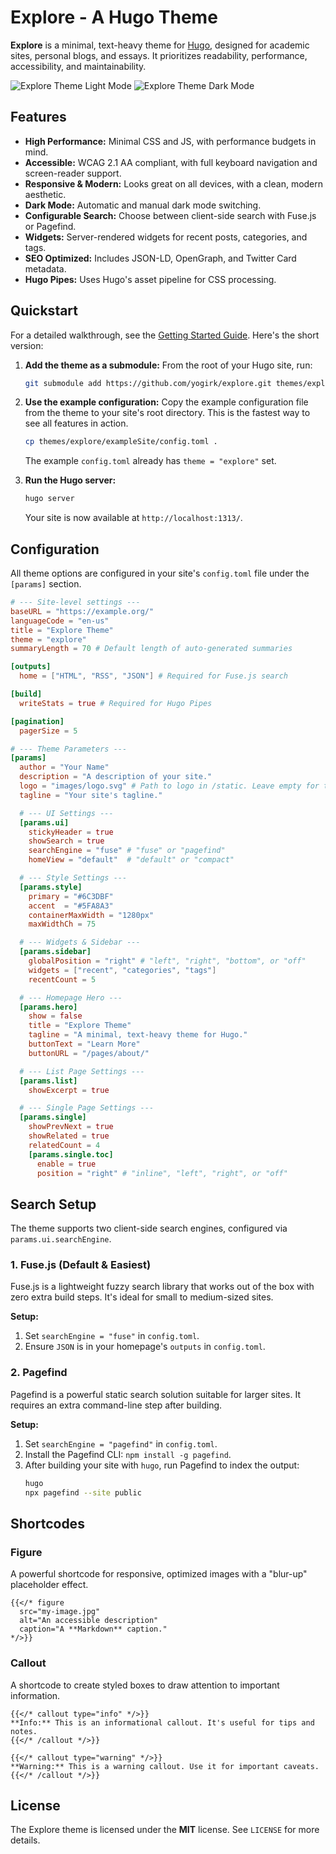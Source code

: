 # Explore - A Hugo Theme

**Explore** is a minimal, text-heavy theme for [Hugo](https://gohugo.io/), designed for academic sites, personal blogs, and essays. It prioritizes readability, performance, accessibility, and maintainability.

![Explore Theme Light Mode](exampleSite/static/screenshots/light.png)
![Explore Theme Dark Mode](exampleSite/static/screenshots/dark.png)

## Features

- **High Performance:** Minimal CSS and JS, with performance budgets in mind.
- **Accessible:** WCAG 2.1 AA compliant, with full keyboard navigation and screen-reader support.
- **Responsive & Modern:** Looks great on all devices, with a clean, modern aesthetic.
- **Dark Mode:** Automatic and manual dark mode switching.
- **Configurable Search:** Choose between client-side search with Fuse.js or Pagefind.
- **Widgets:** Server-rendered widgets for recent posts, categories, and tags.
- **SEO Optimized:** Includes JSON-LD, OpenGraph, and Twitter Card metadata.
- **Hugo Pipes:** Uses Hugo's asset pipeline for CSS processing.

## Quickstart

For a detailed walkthrough, see the [Getting Started Guide](exampleSite/content/posts/hello-world.md). Here's the short version:

1.  **Add the theme as a submodule:**
    From the root of your Hugo site, run:
    ```bash
    git submodule add https://github.com/yogirk/explore.git themes/explore
    ```

2.  **Use the example configuration:**
    Copy the example configuration file from the theme to your site's root directory. This is the fastest way to see all features in action.
    ```bash
    cp themes/explore/exampleSite/config.toml .
    ```
    The example `config.toml` already has `theme = "explore"` set.

3.  **Run the Hugo server:**
    ```bash
    hugo server
    ```
    Your site is now available at `http://localhost:1313/`.

## Configuration

All theme options are configured in your site's `config.toml` file under the `[params]` section.

```toml
# --- Site-level settings ---
baseURL = "https://example.org/"
languageCode = "en-us"
title = "Explore Theme"
theme = "explore"
summaryLength = 70 # Default length of auto-generated summaries

[outputs]
  home = ["HTML", "RSS", "JSON"] # Required for Fuse.js search

[build]
  writeStats = true # Required for Hugo Pipes

[pagination]
  pagerSize = 5

# --- Theme Parameters ---
[params]
  author = "Your Name"
  description = "A description of your site."
  logo = "images/logo.svg" # Path to logo in /static. Leave empty for text.
  tagline = "Your site's tagline."

  # --- UI Settings ---
  [params.ui]
    stickyHeader = true
    showSearch = true
    searchEngine = "fuse" # "fuse" or "pagefind"
    homeView = "default"  # "default" or "compact"

  # --- Style Settings ---
  [params.style]
    primary = "#6C3DBF"
    accent  = "#5FA8A3"
    containerMaxWidth = "1280px"
    maxWidthCh = 75

  # --- Widgets & Sidebar ---
  [params.sidebar]
    globalPosition = "right" # "left", "right", "bottom", or "off"
    widgets = ["recent", "categories", "tags"]
    recentCount = 5

  # --- Homepage Hero ---
  [params.hero]
    show = false
    title = "Explore Theme"
    tagline = "A minimal, text-heavy theme for Hugo."
    buttonText = "Learn More"
    buttonURL = "/pages/about/"

  # --- List Page Settings ---
  [params.list]
    showExcerpt = true

  # --- Single Page Settings ---
  [params.single]
    showPrevNext = true
    showRelated = true
    relatedCount = 4
    [params.single.toc]
      enable = true
      position = "right" # "inline", "left", "right", or "off"
```

## Search Setup

The theme supports two client-side search engines, configured via `params.ui.searchEngine`.

### 1. Fuse.js (Default & Easiest)

Fuse.js is a lightweight fuzzy search library that works out of the box with zero extra build steps. It's ideal for small to medium-sized sites.

**Setup:**
1.  Set `searchEngine = "fuse"` in `config.toml`.
2.  Ensure `JSON` is in your homepage's `outputs` in `config.toml`.

### 2. Pagefind

Pagefind is a powerful static search solution suitable for larger sites. It requires an extra command-line step after building.

**Setup:**
1.  Set `searchEngine = "pagefind"` in `config.toml`.
2.  Install the Pagefind CLI: `npm install -g pagefind`.
3.  After building your site with `hugo`, run Pagefind to index the output:
    ```bash
    hugo
    npx pagefind --site public
    ```

## Shortcodes

### Figure

A powerful shortcode for responsive, optimized images with a "blur-up" placeholder effect.

```go-html-template
{{</* figure 
  src="my-image.jpg" 
  alt="An accessible description" 
  caption="A **Markdown** caption." 
*/>}}
```

### Callout

A shortcode to create styled boxes to draw attention to important information.

```go-html-template
{{</* callout type="info" */>}}
**Info:** This is an informational callout. It's useful for tips and notes.
{{</* /callout */>}}

{{</* callout type="warning" */>}}
**Warning:** This is a warning callout. Use it for important caveats.
{{</* /callout */>}}
```

## License

The Explore theme is licensed under the **MIT** license. See `LICENSE` for more details.